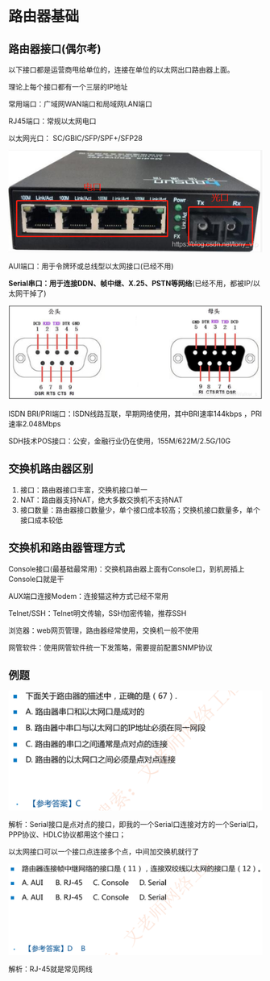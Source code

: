 # 路由器基础

## 路由器接口(偶尔考)

以下接口都是运营商甩给单位的，连接在单位的以太网出口路由器上面。

理论上每个接口都有一个三层的IP地址

常用端口：广域网WAN端口和局域网LAN端口

RJ45端口：常规以太网电口

以太网光口： SC/GBIC/SFP/SPF+/SFP28

![20200720112159290](./assets/20200720112159290.png)

AUI端口：用于令牌环或总线型以太网接口(已经不用)

**Serial串口：用于连接DDN、帧中继、X.25、PSTN等网络**(已经不用，都被IP/以太网干掉了)

![image-20230313211858513](./assets/image-20230313211858513.png)

ISDN BRI/PRI端口：ISDN线路互联，早期网络使用，其中BRI速率144kbps ，PRI速率2.048Mbps

SDH技术POS接口：公安，金融行业仍在使用，155M/622M/2.5G/10G

## 交换机路由器区别

1. 接口：路由器接口丰富，交换机接口单一
2. NAT：路由器支持NAT，绝大多数交换机不支持NAT
3. 接口数量：路由器接口数量少，单个接口成本较高；交换机接口数量多，单个接口成本较低

## 交换机和路由器管理方式

Console接口(最基础最常用)：交换机路由器上面有Console口，到机房插上Console口就是干

AUX端口连接Modem：连接猫这种方式已经不常用

Telnet/SSH：Telnet明文传输，SSH加密传输，推荐SSH

浏览器：web网页管理，路由器经常使用，交换机一般不使用

网管软件：使用网管软件统一下发策略，需要提前配置SNMP协议

## 例题

![image-20230313213207007](./assets/image-20230313213207007.png)

解析：Serial接口是点对点的接口，即我的一个Serial口连接对方的一个Serial口，PPP协议、HDLC协议都用这个接口；

以太网接口可以一个接口点连接多个点，中间加交换机就行了

![image-20230313213759259](./assets/image-20230313213759259.png)

解析：RJ-45就是常见网线